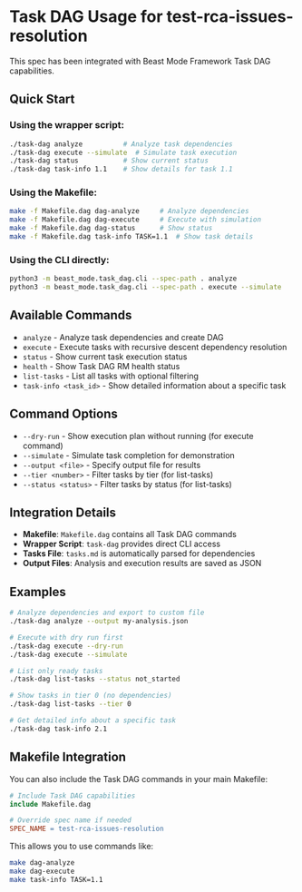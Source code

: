# Task DAG Usage for test-rca-issues-resolution

This spec has been integrated with Beast Mode Framework Task DAG capabilities.

## Quick Start

### Using the wrapper script:
```bash
./task-dag analyze          # Analyze task dependencies
./task-dag execute --simulate  # Simulate task execution
./task-dag status           # Show current status
./task-dag task-info 1.1    # Show details for task 1.1
```

### Using the Makefile:
```bash
make -f Makefile.dag dag-analyze     # Analyze dependencies
make -f Makefile.dag dag-execute     # Execute with simulation
make -f Makefile.dag dag-status      # Show status
make -f Makefile.dag task-info TASK=1.1  # Show task details
```

### Using the CLI directly:
```bash
python3 -m beast_mode.task_dag.cli --spec-path . analyze
python3 -m beast_mode.task_dag.cli --spec-path . execute --simulate
```

## Available Commands

- `analyze` - Analyze task dependencies and create DAG
- `execute` - Execute tasks with recursive descent dependency resolution
- `status` - Show current task execution status
- `health` - Show Task DAG RM health status
- `list-tasks` - List all tasks with optional filtering
- `task-info <task_id>` - Show detailed information about a specific task

## Command Options

- `--dry-run` - Show execution plan without running (for execute command)
- `--simulate` - Simulate task completion for demonstration
- `--output <file>` - Specify output file for results
- `--tier <number>` - Filter tasks by tier (for list-tasks)
- `--status <status>` - Filter tasks by status (for list-tasks)

## Integration Details

- **Makefile**: `Makefile.dag` contains all Task DAG commands
- **Wrapper Script**: `task-dag` provides direct CLI access
- **Tasks File**: `tasks.md` is automatically parsed for dependencies
- **Output Files**: Analysis and execution results are saved as JSON

## Examples

```bash
# Analyze dependencies and export to custom file
./task-dag analyze --output my-analysis.json

# Execute with dry run first
./task-dag execute --dry-run
./task-dag execute --simulate

# List only ready tasks
./task-dag list-tasks --status not_started

# Show tasks in tier 0 (no dependencies)
./task-dag list-tasks --tier 0

# Get detailed info about a specific task
./task-dag task-info 2.1
```

## Makefile Integration

You can also include the Task DAG commands in your main Makefile:

```makefile
# Include Task DAG capabilities
include Makefile.dag

# Override spec name if needed
SPEC_NAME = test-rca-issues-resolution
```

This allows you to use commands like:
```bash
make dag-analyze
make dag-execute
make task-info TASK=1.1
```
